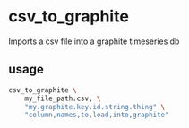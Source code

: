 # csv_to_graphite
Imports a csv file into a graphite timeseries db

## usage

```bash
csv_to_graphite \
    my_file_path.csv, \
    "my.graphite.key.id.string.thing" \
    "column,names,to,load,into,graphite"
```
